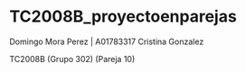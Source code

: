 # TC2008B_proyectoenparejas

Domingo Mora Perez | A01783317
Cristina Gonzalez

TC2008B (Grupo 302) (Pareja 10)
